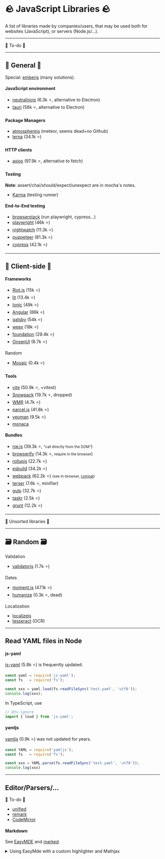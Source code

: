 # 🪨 JavaScript Libraries 🪨

A list of libraries made by companies/users, that may be used both for websites (JavaScript), or servers (Node.js/...).

<hr class="sep-both">

<p class="text-center display-5">👻 To-do 👻</p>

<hr class="sep-both">

## 🔎 General 🔎

<div class="row row-cols-md-2 mt-4"><div>

Special: [emberjs](https://github.com/emberjs) (many solutions).

#### JavaScript environment

* [neutralinojs](https://github.com/neutralinojs/neutralinojs) (6.3k ⭐, alternative to Electron)
* [tauri](https://github.com/tauri-apps/tauri) (56k ⭐, alternative to Electron)

#### Package Managers

* [atmospherejs](https://atmospherejs.com/) (meteor, seems dead+no Github)
* [lerna](https://lerna.js.org/) (34.1k ⭐)

#### HTTP clients

* [axios](https://axios-http.com/) (97.9k ⭐, alternative to fetch)
</div><div>

#### Testing

**Note**: assert/chai/should/expect/unexpect are in mocha's notes.

* [Karma](https://github.com/karma-runner) (testing runner)

#### End-to-End testing

* [browserstack](https://www.browserstack.com/) (run playwright, cypress...)
* [playwright](https://github.com/microsoft/playwright) (46k ⭐)
* [nightwatch](https://github.com/nightwatchjs/nightwatch) (11.3k ⭐)
* [puppeteer](https://github.com/puppeteer/puppeteer) (81.3k ⭐)
* [cypress](https://github.com/cypress-io/cypress) (42.1k ⭐)

</div></div>

<hr class="sep-both">

## 🚀 Client-side 🚀

<div class="row row-cols-md-2 mt-4"><div>

#### Frameworks

* [Riot.js](https://github.com/riot/riot) (15k ⭐)
* [lit](https://github.com/lit/lit) (13.4k ⭐)
* [Ionic](https://github.com/ionic-team/ionic-framework) (49k ⭐)
* [Angular](https://github.com/angular/angular) (86k ⭐)
* [gatsby](https://github.com/gatsbyjs/gatsby) (54k ⭐)
* [weex](https://github.com/alibaba/weex) (18k ⭐)
* [foundation](https://github.com/foundation/foundation-sites) (29.4k ⭐)
* [OnsenUI](https://github.com/OnsenUI/OnsenUI) (8.7k ⭐)

Random

* [Mosaic](https://github.com/Authman2/Mosaic) (0.4k ⭐)
</div><div>

#### Tools

* [vite](https://vitejs.dev/) (50.9k ⭐, +vitest)
* [Snowpack](https://www.snowpack.dev/) (19.7k ⭐, dropped)
* [WMR](https://github.com/preactjs/wmr) (4.7k ⭐)
* [parcel.js](https://github.com/parcel-bundler/parcel) (41.8k ⭐)
* [yeoman](https://github.com/yeoman/yeoman) (9.5k ⭐)
* [monaca](https://monaca.io/)

#### Bundles

* [nw.js](https://github.com/nwjs/nw.js/) (39.3k ⭐, <small>"call directly from the DOM"</small>)
* [browserify](https://github.com/browserify/browserify) (14.3k ⭐, <small>require in the browser</small>)
* [rollupjs](https://github.com/rollup/rollup) (22.7k ⭐)
* [esbuild](https://github.com/evanw/esbuild) (34.2k ⭐)
* [webpack](https://webpack.js.org/) (62.2k ⭐) <small>(see in-browser, [compat](https://github.com/ElemeFE/obsolete-webpack-plugin))</small>
* [terser](https://github.com/terser/terser) (7.6k ⭐, minifier)
* [gulp](https://github.com/gulpjs/gulp) (32.7k ⭐)
* [taskr](https://github.com/lukeed/taskr) (2.5k ⭐)
* [grunt](https://github.com/lukeed/taskr) (12.2k ⭐)
</div></div>

<hr class="sep-both">

<p class="text-center display-5">🔎 Unsorted libraries 🔎</p>

<hr class="sep-both">

## 🗃️ Random 🗃 ️

<div class="row row-cols-md-2 mt-4"><div>

Validation

* [validatorjs](https://github.com/mikeerickson/validatorjs) (1.7k ⭐)

Dates

* [moment.js](https://github.com/moment/moment/) (47.1k ⭐)
* [humanize](https://www.npmjs.com/package/humanize) (0.3k ⭐, dead)
</div><div>

Localization

* [localizejs](https://localizejs.com/)
* [tesseract](https://github.com/naptha/tesseract.js) (OCR)
</div></div>

<hr class="sep-both">

## Read YAML files in Node

<div class="row row-cols-md-2"><div>

#### js-yaml

[js-yaml](https://www.npmjs.com/package/js-yaml) (5.8k ⭐) is frequently updated.

```javascript
const yaml = require('js-yaml');
const fs   = require('fs');

const xxx = yaml.load(fs.readFileSync('test.yaml', 'utf8'));
console.log(xxx);
```

In TypeScript, use

```typescript
// @ts-ignore
import { load } from 'js-yaml';
```
</div><div>

#### yamljs

[yamljs](https://www.npmjs.com/package/yamljs) (0.9k ⭐) was not updated for years.

```javascript
const YAML = require('yamljs');
const fs   = require('fs');

const xxx = YAML.parse(fs.readFileSync('test.yaml', 'utf8'));
console.log(xxx)
```
</div></div>

<hr class="sep-both">

## Editor/Parsers/...

<div class="row row-cols-md-2 mt-4"><div>

👻 To-do 👻

* [unified](https://github.com/unifiedjs/unified)
* [remark](https://github.com/remarkjs/remark)
* [CodeMirror](https://github.com/codemirror/dev/)

</div><div>

#### Markdown

See [EasyMDE](https://github.com/Ionaru/easy-markdown-editor) and [marked](https://github.com/markedjs/marked).

<details class="details-e">
<summary>Using EasyMde with a custom highlighter and Mathjax</summary>

This code is **old**, and **need to be completely rewritten**.

```html
<link rel="stylesheet" href="https://unpkg.com/easymde@2.16.0/dist/easymde.min.css" integrity="sha256-rx7mVtufBWbJp2lFfXVNuOQJqIg3pmKeh8jS6RQ6Ock=" crossorigin="anonymous" referrerpolicy="no-referrer">

<label hidden for="editor"></label>
<textarea id="editor" name="file" form="upload-form"><?=$content?></textarea>

<script src="https://unpkg.com/easymde@2.16.0/dist/easymde.min.js"
        integrity="sha256-FFV66UtTp49ryn2U5JZS7IM96dx4/qy+aBAGekRPjao="
        crossorigin="anonymous" referrerpolicy="no-referrer"></script>

<script>
  MathJax = {
    tex: {
      inlineMath: [['$', '$'], ['\\(', '\\)']],
      displayMath: [['@', '@'], ['\\[', '\\]']],
    }
  };
</script>

<script id="MathJax-script" async
        src="https://cdnjs.cloudflare.com/ajax/libs/mathjax/3.2.0/es5/tex-mml-chtml.min.js"
        integrity="sha512-9DkJEmXbL/Tdj8b1SxJ4H2p3RCAXKsu8RqbznEjhFYw0cFIWlII+PnGDU2FX3keyE9Ev6eFaDPyEAyAL2cEX0Q=="
        crossorigin="anonymous" referrerpolicy="no-referrer"></script>

<script src="https://cdnjs.cloudflare.com/ajax/libs/marked/3.0.7/marked.min.js" integrity="sha512-a+W0h6Sho4fGYABZAQg6zdWP/qtyE+gzeVfNB/UApXRLuHKh7bT3TeA/LUOno+pcDjX0Vfzgtz6crFQC3YL9lA==" crossorigin="anonymous" referrerpolicy="no-referrer"></script>

<link rel="stylesheet" href="https://cdnjs.cloudflare.com/ajax/libs/KaTeX/0.13.18/katex.min.css" integrity="sha512-nii0D5CrWiLjtPcfU3pQJifaRLxKKVut/hbsazsodCcIOERZbwLH7dQxzOKy3Ey/Fv8fXCA9+Rf+wQzqklbEJQ==" crossorigin="anonymous" referrerpolicy="no-referrer" />
<script src="https://cdnjs.cloudflare.com/ajax/libs/KaTeX/0.13.18/katex.min.js" integrity="sha512-DAZH0Wu7q9Hnm0Fw8tRZsTeQBzIugiUy6k2r7E0KKMlC2nBvvrNSH/LVnGueCXRfDs5epP+Ieoh3L+VzSKi0Aw==" crossorigin="anonymous" referrerpolicy="no-referrer"></script>

<link rel="stylesheet" href="https://cdnjs.cloudflare.com/ajax/libs/highlight.js/11.4.0/styles/base16/materia.min.css" integrity="sha512-OekoFypwczt07fw6kJhvvRo4rbmyK/o6fh4NTw7tKeSPO9SXRZH+2sln1h51KPj0zSBA6/WUiW/eJog2YVn9lA==" crossorigin="anonymous" referrerpolicy="no-referrer" />

<script src="https://cdnjs.cloudflare.com/ajax/libs/highlight.js/11.4.0/highlight.min.js" integrity="sha512-IaaKO80nPNs5j+VLxd42eK/7sYuXQmr+fyywCNA0e+C6gtQnuCXNtORe9xR4LqGPz5U9VpH+ff41wKs/ZmC3iA==" crossorigin="anonymous" referrerpolicy="no-referrer"></script>
<script src="https://cdnjs.cloudflare.com/ajax/libs/highlight.js/11.4.0/languages/markdown.min.js" integrity="sha512-8YFObAd0dPoua15RGQBCDtnXMA4zJnAxaL4QSjgLLEKmJ1A2Aar7M1gamz2512/mKzx1ut96KNV7ggEV8WvRxg==" crossorigin="anonymous" referrerpolicy="no-referrer"></script>

<script>
  function renderMath(matches, text, inline=true, size=2) {
    if (matches != null){
      const options = inline ? {output: "html"} :  { displayMode: true, output: "html" };
      for (const m of matches) {
        let latex = m.substring(size, m.length - size);
        let parsed;
        try {
          parsed = katex.renderToString(latex, options);
        } catch (e) {
          if (e.name === "ParseError"){
            if (latex.indexOf("&") !== -1) {
              latex = latex.replaceAll("&lt;", "<")
              latex = latex.replaceAll("&gt;", ">")
              parsed = katex.renderToString(latex, options);
            }
          }
        }
        text = text.replace(m, parsed)
      }
    }
    return text;
  }

  function createLocalURL(URL) {
    return URL;
  }

  marked.setOptions({
    highlight: function (code, language) {
      if (language && hljs.getLanguage(language)) {
        return hljs.highlight(code, { language: language, format: 'html' }).value;
      } else {
        return hljs.highlightAuto(code).value;
      }
    }
  });

  marked.use({
    renderer: {
      text(text) {
        // rendering $$
        if (text.indexOf("$") !== -1) {
          text = renderMath(text.match(/\$+([^$]+)\$+/g), text, true, 1)
        }
        // rendering @@
        if (text.indexOf("@") !== -1) {
          text = renderMath(text.match(/@+([^@]+)@+/g), text, false, 1)
        }
        return text;
      },
      html(text) {
        if (text.indexOf("\(") !== -1) {
          text = renderMath(text.match(/\\\(([^)]+)\\\)+/g), text)
        }
        if (text.indexOf("\[") !== -1) {
          text = renderMath(text.match(/\\\[[^\]]+\\]/g), text, false)
        }
        if (text.indexOf("<script") !== -1 || text.indexOf("</script") !== -1) {
          text = text.replace("<script", "&lt;script")
          text = text.replace("</script", "&lt;/script")
        }
        return text;
      },
      link(href, title, text) {
        // this isn't a "real" link since it's not starting with http or https (=>h)
        if (href[0] !== "h") {
          return `<a href="${createLocalURL(href)}" target="_blank">${text}</a>`;
        }
        // default
        return `<a href="${href}" rel="noopener noreferrer" target="_blank">${text}</a>`;
      },
      image(src, title, text) {
        // this isn't a "real" image since it's not starting with http or https (=>h)
        if (src[0] !== "h") {
          src = createLocalURL(src, `<?=IMAGE_PATH?>`);
        }
        // default
        return `<img src="${src}" alt="${text}" >`;
      }
    }
  });

  const editor = new EasyMDE({
    autofocus: true,
    element: document.getElementById("editor"),
    forceSync: true,
    indentWithTabs: true,
    insertTexts: {
      horizontalRule: ["", "\n\n-----\n\n"],
      image: ["![](<?=$folder?>", ")"],
      link: ["[", "](<?=$folder?>)",")"],
      table: ["", "\n\n| Column 1 | Column 2 | Column 3 |\n| -------- | -------- | -------- |\n| Text     | Text      | Text     |\n\n"],
    },
    lineWrapping: true,
    height: "700px",
    maxHeight: "700px",
    parsingConfig: {
      allowAtxHeaderWithoutSpace: false,
      strikethrough: false,
      underscoresBreakWords: true,
    },
    placeholder: "Type here...",
    shortcuts: { drawTable: "Cmd-Alt-T" },
    showIcons: ["code", "table", "horizontal-rule"],
    spellChecker: true,
    status: ["autosave", "lines", "words", "cursor", {
      className: "keystrokes",
      defaultValue: function(el) {
        this.keystrokes = 0;
        el.innerHTML = "0 Keystrokes";
      },
      onUpdate: function(el) {
        el.innerHTML = ++this.keystrokes + " Keystrokes";
      },
    }], // Another optional usage, with a custom status bar item that counts keystrokes
    styleSelectedText: true,
    sideBySideFullscreen: false,
    syncSideBySidePreviewScroll: true,
    tabSize: 4,
    toolbar: [
      'bold', 'italic', 'heading',
      '|',
      'code', 'quote', 'unordered-list', 'ordered-list',
      '|',
      'link', 'image', 'table', 'horizontal-rule',
      '|',
      'side-by-side', {
        name: "guide",
        action: "<?=site_url("syntax")?>",
        className: "fa fa-question-circle",
        title: "Syntax",
      }, 'undo', 'redo',
    ],
    toolbarTips: true,
    previewRender: function(plainText) {
      return marked(plainText); // Returns HTML from a custom parser
    },
  });
  editor.toggleSideBySide();
</script>
```
</details>
</div></div>
